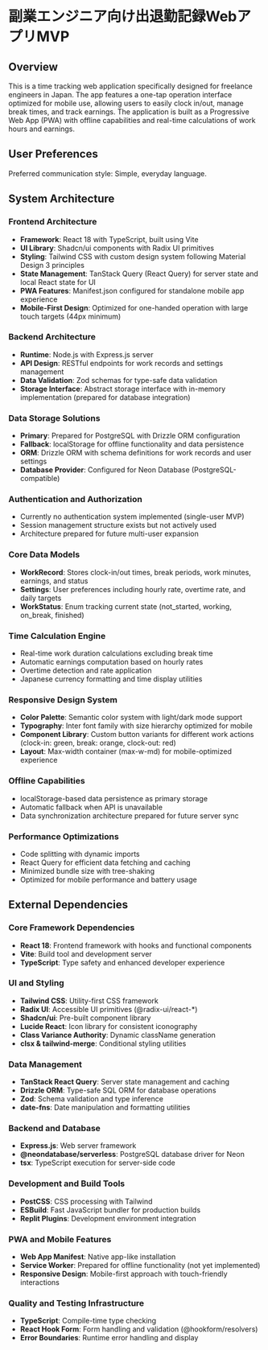 # 副業エンジニア向け出退勤記録WebアプリMVP

## Overview

This is a time tracking web application specifically designed for freelance engineers in Japan. The app features a one-tap operation interface optimized for mobile use, allowing users to easily clock in/out, manage break times, and track earnings. The application is built as a Progressive Web App (PWA) with offline capabilities and real-time calculations of work hours and earnings.

## User Preferences

Preferred communication style: Simple, everyday language.

## System Architecture

### Frontend Architecture
- **Framework**: React 18 with TypeScript, built using Vite
- **UI Library**: Shadcn/ui components with Radix UI primitives
- **Styling**: Tailwind CSS with custom design system following Material Design 3 principles
- **State Management**: TanStack Query (React Query) for server state and local React state for UI
- **PWA Features**: Manifest.json configured for standalone mobile app experience
- **Mobile-First Design**: Optimized for one-handed operation with large touch targets (44px minimum)

### Backend Architecture  
- **Runtime**: Node.js with Express.js server
- **API Design**: RESTful endpoints for work records and settings management
- **Data Validation**: Zod schemas for type-safe data validation
- **Storage Interface**: Abstract storage interface with in-memory implementation (prepared for database integration)

### Data Storage Solutions
- **Primary**: Prepared for PostgreSQL with Drizzle ORM configuration
- **Fallback**: localStorage for offline functionality and data persistence
- **ORM**: Drizzle ORM with schema definitions for work records and user settings
- **Database Provider**: Configured for Neon Database (PostgreSQL-compatible)

### Authentication and Authorization
- Currently no authentication system implemented (single-user MVP)
- Session management structure exists but not actively used
- Architecture prepared for future multi-user expansion

### Core Data Models
- **WorkRecord**: Stores clock-in/out times, break periods, work minutes, earnings, and status
- **Settings**: User preferences including hourly rate, overtime rate, and daily targets
- **WorkStatus**: Enum tracking current state (not_started, working, on_break, finished)

### Time Calculation Engine
- Real-time work duration calculations excluding break time
- Automatic earnings computation based on hourly rates
- Overtime detection and rate application
- Japanese currency formatting and time display utilities

### Responsive Design System
- **Color Palette**: Semantic color system with light/dark mode support
- **Typography**: Inter font family with size hierarchy optimized for mobile
- **Component Library**: Custom button variants for different work actions (clock-in: green, break: orange, clock-out: red)
- **Layout**: Max-width container (max-w-md) for mobile-optimized experience

### Offline Capabilities
- localStorage-based data persistence as primary storage
- Automatic fallback when API is unavailable
- Data synchronization architecture prepared for future server sync

### Performance Optimizations
- Code splitting with dynamic imports
- React Query for efficient data fetching and caching
- Minimized bundle size with tree-shaking
- Optimized for mobile performance and battery usage

## External Dependencies

### Core Framework Dependencies
- **React 18**: Frontend framework with hooks and functional components
- **Vite**: Build tool and development server
- **TypeScript**: Type safety and enhanced developer experience

### UI and Styling
- **Tailwind CSS**: Utility-first CSS framework
- **Radix UI**: Accessible UI primitives (@radix-ui/react-*)
- **Shadcn/ui**: Pre-built component library
- **Lucide React**: Icon library for consistent iconography
- **Class Variance Authority**: Dynamic className generation
- **clsx & tailwind-merge**: Conditional styling utilities

### Data Management
- **TanStack React Query**: Server state management and caching
- **Drizzle ORM**: Type-safe SQL ORM for database operations
- **Zod**: Schema validation and type inference
- **date-fns**: Date manipulation and formatting utilities

### Backend and Database
- **Express.js**: Web server framework
- **@neondatabase/serverless**: PostgreSQL database driver for Neon
- **tsx**: TypeScript execution for server-side code

### Development and Build Tools
- **PostCSS**: CSS processing with Tailwind
- **ESBuild**: Fast JavaScript bundler for production builds
- **Replit Plugins**: Development environment integration

### PWA and Mobile Features
- **Web App Manifest**: Native app-like installation
- **Service Worker**: Prepared for offline functionality (not yet implemented)
- **Responsive Design**: Mobile-first approach with touch-friendly interactions

### Quality and Testing Infrastructure
- **TypeScript**: Compile-time type checking
- **React Hook Form**: Form handling and validation (@hookform/resolvers)
- **Error Boundaries**: Runtime error handling and display
